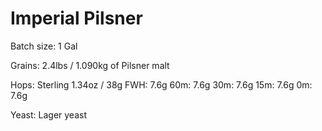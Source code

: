 Imperial Pilsner
================

Batch size: 1 Gal

Grains:
2.4lbs / 1.090kg of Pilsner malt

Hops: Sterling 1.34oz / 38g
FWH: 7.6g
60m: 7.6g
30m: 7.6g
15m: 7.6g
0m: 7.6g

Yeast: Lager yeast

